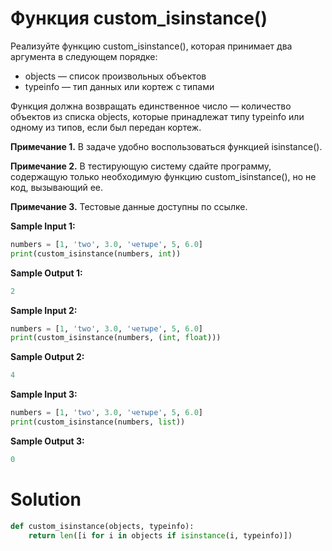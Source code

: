 # Функция custom_isinstance()

Реализуйте функцию custom_isinstance(), которая принимает два аргумента в следующем порядке:

* objects — список произвольных объектов
* typeinfo — тип данных или кортеж с типами

Функция должна возвращать единственное число — количество объектов из списка objects, которые принадлежат типу typeinfo
или одному из типов, если был передан кортеж.

**Примечание 1.** В задаче удобно воспользоваться функцией isinstance().

**Примечание 2.** В тестирующую систему сдайте программу, содержащую только необходимую функцию custom_isinstance(), но
не код, вызывающий ее.

**Примечание 3.** Тестовые данные доступны по ссылке.

**Sample Input 1:**

```python
numbers = [1, 'two', 3.0, 'четыре', 5, 6.0]
print(custom_isinstance(numbers, int))
```

**Sample Output 1:**

```python
2
```

**Sample Input 2:**

```python
numbers = [1, 'two', 3.0, 'четыре', 5, 6.0]
print(custom_isinstance(numbers, (int, float)))
```

**Sample Output 2:**

```python
4
```

**Sample Input 3:**

```python
numbers = [1, 'two', 3.0, 'четыре', 5, 6.0]
print(custom_isinstance(numbers, list))
```

**Sample Output 3:**

```python
0
```

# Solution

```python
def custom_isinstance(objects, typeinfo):
    return len([i for i in objects if isinstance(i, typeinfo)])
```
